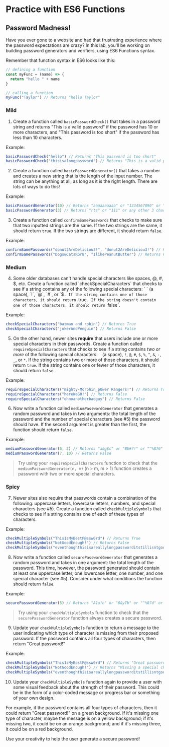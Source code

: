 # Practice with ES6 Functions

## Password Madness!

Have you ever gone to a website and had that frustrating experience where the password expectations are crazy? In this lab, you'll be working on building password generators and verifiers, using ES6 Functions syntax.

Remember that function syntax in ES6 looks like this:

```js
// defining a function
const myFunc = (name) => {
  return "hello " + name
}

// calling a function
myFunc("Taylor") // Returns "hello Taylor"
```

### Mild
1. Create a function called `basicPasswordCheck()` that takes in a password string and returns "This is a valid password" if the password has 10 or more characters, and "This password is too short" if the password has less than 10 characters.

Example:

```js
basicPasswordCheck("hello") // Returns "This password is too short"
basicPasswordCheck("thisisalongpassword") // Returns "This is a valid password"

```

2. Create a function called `basicPasswordGenerator()` that takes a number and creates a new string that is the length of the input number. The string can be anything at all, as long as it is the right length. There are lots of ways to do this!

Example:

```js
basicPasswordGenerator(10) // Returns "aaaaaaaaaa" or "1234567890" or "ab4jo012d4" or any other 10 character string.
basicPasswordGenerator(3) // Returns "rts" or "111" or any other 3 character string.

```

3. Create a function called `confirmSamePasswords` that checks to make sure that two inputted strings are the same. If the two strings are the same, it should return `true`. If the two strings are different, it should return `false`.

Example:

```js
confirmSamePasswords("donut2AreDeliciou3!", "donut2AreDeliciou3!") // Returns True
confirmSamePasswords("Dogs&CatsRGr8", "IlikePeanutButter") // Returns False

```

### Medium

4. Some older databases can't handle special characters like spaces, @, #, $, etc. Create a function called `checkSpecialCharacters` that checks to see if a string contains any of the following special characters: ` ` (a space), `!`, `@`, `#`, or `$`. If the string contains one of those characters, it should return `true`. If the string doesn't contain one of those characters, it should return `false`.

Example:

```js
checkSpecialCharacters("batman and robin") // Returns True
checkSpecialCharacters("jokerAndPenguin") // Returns False

```

5. On the other hand, newer sites **require** that users include one or more special characters in their passwords. Create a function called `requireSpecialCharacters` that checks to see if a string contains _two or more_ of the following special characters: ` ` (a space), `!`, `@`, `#`, `$`, `%`, `^`, `&`, `-`, `_`, or `*`. If the string contains two or more of those characters, it should return `true`. If the string contains one or fewer of those characters, it should return `false`.

Example:

```js
requireSpecialCharacters("mighty-Morphin_p0wer Rangers!") // Returns True
requireSpecialCharacters("hereWeG0!") // Returns False
requireSpecialCharacters("ohnoanotherbadguy") // Returns False

```

6. Now write a function called `mediumPasswordGenerator` that generates a random password and takes in two arguments: the total length of the password and the number of special characters (see #5) the password should have. If the second argument is greater than the first, the function should return `false`.

Example:

```js
mediumPasswordGenerator(5, 2) // Returns "a&g$c" or "BU#7!" or "^%876" or any other 5 character string with two special characters.
mediumPasswordGenerator(7, 10) // Returns False

```

> Try using your `requireSpecialCharacters` function to check that the `mediumPasswordGenerator(n, m)` (n > m, m > 1) function creates a password with two or more special characters.

### Spicy

7. Newer sites also require that passwords contain a combination of the following: uppercase letters, lowercase letters, numbers, and special characters (see #5). Create a function called `checkMultipleSymbols` that checks to see if a string contains one of each of these types of characters.

Example:

```js
checkMultipleSymbols("This1sMyBestP@ssw0rd") // Returns True
checkMultipleSymbols("NotGoodEnough!") // Returns False
checkMultipleSymbols("eventhoughthisisareallylongpassworditstillisntgoodenough") // Returns False

```

8. Now write a function called `securePasswordGenerator` that generates a random password and takes in one argument: the total length of the password. This time, however, the password generated should contain at least one uppercase letter, one lowercase letter, one number, and one special character (see #5). Consider under what conditions the function should return `false`.

Example:

```js
securePasswordGenerator(5) // Returns "A1a!n" or "0&yTb" or "^%87d" or any other 5 character string with one uppercase letter, one lowercase letter, one number, and one special character.

```

> Try using your `checkMultipleSymbols` function to check that the `securePasswordGenerator` function always creates a secure password.

9. Update your `checkMultipleSymbols` function to return a message to the user indicating which type of character is missing from their proposed password. If the password contains all four types of characters, then return "Great password!"

Example:

```js
checkMultipleSymbols("This1sMyBestP@ssw0rd") // Returns "Great password"
checkMultipleSymbols("NotGoodEnough!") // Returns "Missing a special character"
checkMultipleSymbols("eventhoughthisisareallylongpassworditstillisntgoodenough") // Returns "Missing a capital letter, a number, and a special character"

```

10. Update your `checkMultipleSymbols` function again to provide a user with some visual feedback about the strength of their password. This could be in the form of a color-coded message or progress bar or something of your own design.

   For example, if the password contains all four types of characters, then it could return "Great password!" on a green background. If it's missing one type of character, maybe the message is on a yellow background; if it's missing two, it could be on an orange background; and if it's missing three, it could be on a red background.

   Use your creativity to help the user generate a secure password!
